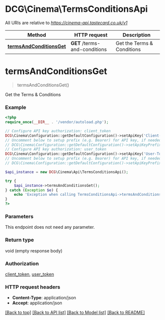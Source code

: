 # DCG\Cinema\TermsConditionsApi

All URIs are relative to *https://cinema-api.tastecard.co.uk/v1*

Method | HTTP request | Description
------------- | ------------- | -------------
[**termsAndConditionsGet**](TermsConditionsApi.md#termsAndConditionsGet) | **GET** /terms-and-conditions | Get the Terms &amp; Conditions


# **termsAndConditionsGet**
> termsAndConditionsGet()

Get the Terms & Conditions

### Example
```php
<?php
require_once(__DIR__ . '/vendor/autoload.php');

// Configure API key authorization: client_token
DCG\Cinema\Configuration::getDefaultConfiguration()->setApiKey('Client-Token', 'YOUR_API_KEY');
// Uncomment below to setup prefix (e.g. Bearer) for API key, if needed
// DCG\Cinema\Configuration::getDefaultConfiguration()->setApiKeyPrefix('Client-Token', 'Bearer');
// Configure API key authorization: user_token
DCG\Cinema\Configuration::getDefaultConfiguration()->setApiKey('User-Token', 'YOUR_API_KEY');
// Uncomment below to setup prefix (e.g. Bearer) for API key, if needed
// DCG\Cinema\Configuration::getDefaultConfiguration()->setApiKeyPrefix('User-Token', 'Bearer');

$api_instance = new DCG\Cinema\Api\TermsConditionsApi();

try {
    $api_instance->termsAndConditionsGet();
} catch (Exception $e) {
    echo 'Exception when calling TermsConditionsApi->termsAndConditionsGet: ', $e->getMessage(), PHP_EOL;
}
?>
```

### Parameters
This endpoint does not need any parameter.

### Return type

void (empty response body)

### Authorization

[client_token](../../README.md#client_token), [user_token](../../README.md#user_token)

### HTTP request headers

 - **Content-Type**: application/json
 - **Accept**: application/json

[[Back to top]](#) [[Back to API list]](../../README.md#documentation-for-api-endpoints) [[Back to Model list]](../../README.md#documentation-for-models) [[Back to README]](../../README.md)

